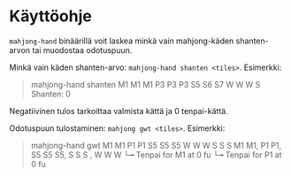 # Käyttöohje

`mahjong-hand` binäärillä voit laskea minkä vain mahjong-käden shanten-arvon tai
muodostaa odotuspuun.

Minkä vain käden shanten-arvo: `mahjong-hand shanten <tiles>`.
Esimerkki: 

> mahjong-hand shanten M1 M1 M1 P3 P3 P3 S5 S6 S7 W W W S
> Shanten: 0

Negatiivinen tulos tarkoittaa valmista kättä ja 0 tenpai-kättä.

Odotuspuun tulostaminen: `mahjong gwt <tiles>`.
Esimerkki:

> mahjong-hand gwt M1 M1 P1 P1 S5 S5 S5 W W W S S S
> M1 M1, P1 P1, S5 S5 S5, S  S  S , W  W  W 
> └╼ Tenpai for M1 at 0 fu
> └╼ Tenpai for P1 at 0 fu 
